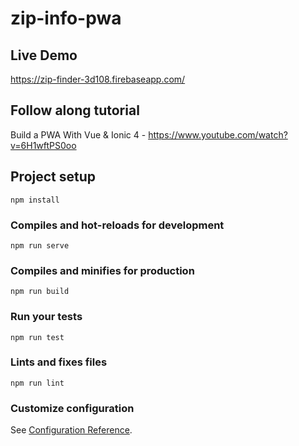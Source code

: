 # zip-info-pwa

## Live Demo
https://zip-finder-3d108.firebaseapp.com/

## Follow along tutorial
Build a PWA With Vue & Ionic 4 - https://www.youtube.com/watch?v=6H1wftPS0oo

## Project setup
```
npm install
```

### Compiles and hot-reloads for development
```
npm run serve
```

### Compiles and minifies for production
```
npm run build
```

### Run your tests
```
npm run test
```

### Lints and fixes files
```
npm run lint
```

### Customize configuration
See [Configuration Reference](https://cli.vuejs.org/config/).
